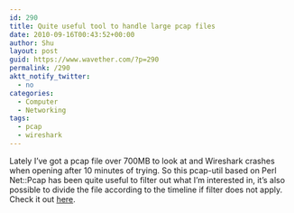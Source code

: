 ```yaml
---
id: 290
title: Quite useful tool to handle large pcap files
date: 2010-09-16T00:43:52+00:00
author: Shu
layout: post
guid: https://www.wavether.com/?p=290
permalink: /290
aktt_notify_twitter:
  - no
categories:
  - Computer
  - Networking
tags:
  - pcap
  - wireshark
---
```

Lately I&#8217;ve got a pcap file over 700MB to look at and Wireshark crashes when opening after 10 minutes of trying. So this pcap-util based on Perl Net::Pcap has been quite useful to filter out what I&#8217;m interested in, it&#8217;s also possible to divide the file according to the timeline if filter does not apply. Check it out [here](http://www.badpenguin.co.uk/files/pcap-util).

